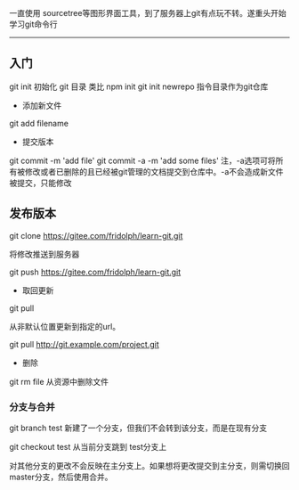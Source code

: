 一直使用 sourcetree等图形界面工具，到了服务器上git有点玩不转。遂重头开始学习git命令行

---

## 入门

git init 初始化 git 目录 类比 npm init
git init newrepo 指令目录作为git仓库

* 添加新文件

git add filename 

* 提交版本 

git commit -m 'add file'
git commit -a -m 'add some files' 
注，-a选项可将所有被修改或者已删除的且已经被git管理的文档提交到仓库中。-a不会造成新文件被提交，只能修改

## 发布版本

git clone https://gitee.com/fridolph/learn-git.git

将修改推送到服务器

git push https://gitee.com/fridolph/learn-git.git

* 取回更新

git pull

从非默认位置更新到指定的url。

git pull http://git.example.com/project.git

* 删除

git rm file 从资源中删除文件

### 分支与合并

git branch test 新建了一个分支，但我们不会转到该分支，而是在现有分支

git checkout test 从当前分支跳到 test分支上

对其他分支的更改不会反映在主分支上。如果想将更改提交到主分支，则需切换回master分支，然后使用合并。